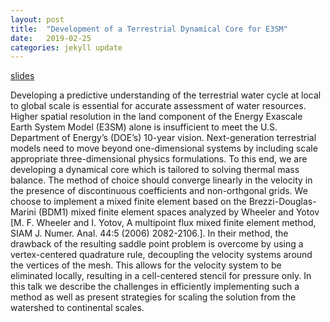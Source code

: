 ```yaml
---
layout: post
title:  "Development of a Terrestrial Dynamical Core for E3SM"
date:   2019-02-25
categories: jekyll update
---
```


[slides](/assets/SIAM-CSE2019.pdf) 

Developing a predictive understanding of the terrestrial water cycle
at local to global scale is essential for accurate assessment of water
resources. Higher spatial resolution in the land component of the
Energy Exascale Earth System Model (E3SM) alone is insufficient to
meet the U.S. Department of Energy’s (DOE’s) 10-year
vision. Next-generation terrestrial models need to move beyond
one-dimensional systems by including scale appropriate
three-dimensional physics formulations. To this end, we are developing
a dynamical core which is tailored to solving thermal mass
balance. The method of choice should converge linearly in the velocity
in the presence of discontinuous coefficients and non-orthgonal
grids. We choose to implement a mixed finite element based on the
Brezzi-Douglas-Marini (BDM1) mixed finite element spaces analyzed by
Wheeler and Yotov [M. F. Wheeler and I. Yotov, A multipoint flux mixed
finite element method, SIAM J. Numer. Anal. 44:5 (2006)
2082-2106.]. In their method, the drawback of the resulting saddle
point problem is overcome by using a vertex-centered quadrature rule,
decoupling the velocity systems around the vertices of the mesh. This
allows for the velocity system to be eliminated locally, resulting in
a cell-centered stencil for pressure only. In this talk we describe
the challenges in efficiently implementing such a method as well as
present strategies for scaling the solution from the watershed to
continental scales.

